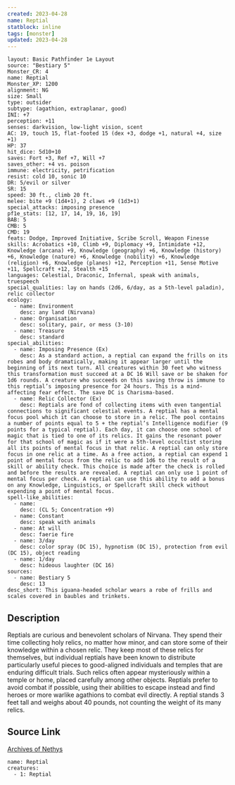 ```yaml
---
created: 2023-04-28
name: Reptial
statblock: inline
tags: [monster]
updated: 2023-04-28
---
```

```statblock
layout: Basic Pathfinder 1e Layout
source: "Bestiary 5"
Monster_CR: 4
name: Reptial
Monster_XP: 1200
alignment: NG
size: Small
type: outsider
subtype: (agathion, extraplanar, good)
INI: +7
perception: +11
senses: darkvision, low-light vision, scent
AC: 19, touch 15, flat-footed 15 (dex +3, dodge +1, natural +4, size +1)
HP: 37
hit_dice: 5d10+10
saves: Fort +3, Ref +7, Will +7
saves_other: +4 vs. poison
immune: electricity, petrification
resist: cold 10, sonic 10
DR: 5/evil or silver
SR: 15
speed: 30 ft., climb 20 ft.
melee: bite +9 (1d4+1), 2 claws +9 (1d3+1)
special_attacks: imposing presence
pf1e_stats: [12, 17, 14, 19, 16, 19]
BAB: 5
CMB: 5
CMD: 19
feats: Dodge, Improved Initiative, Scribe Scroll, Weapon Finesse
skills: Acrobatics +10, Climb +9, Diplomacy +9, Intimidate +12, Knowledge (arcana) +9, Knowledge (geography) +6, Knowledge (history) +6, Knowledge (nature) +6, Knowledge (nobility) +6, Knowledge (religion) +6, Knowledge (planes) +12, Perception +11, Sense Motive +11, Spellcraft +12, Stealth +15
languages: Celestial, Draconic, Infernal, speak with animals, truespeech
special_qualities: lay on hands (2d6, 6/day, as a 5th-level paladin), relic collector
ecology:
  - name: Environment
    desc: any land (Nirvana)
  - name: Organisation
    desc: solitary, pair, or mess (3-10)
  - name: Treasure
    desc: standard
special_abilities:
  - name: Imposing Presence (Ex)
    desc: As a standard action, a reptial can expand the frills on its robes and body dramatically, making it appear larger until the beginning of its next turn. All creatures within 30 feet who witness this transformation must succeed at a DC 16 Will save or be shaken for 1d6 rounds. A creature who succeeds on this saving throw is immune to this reptial’s imposing presence for 24 hours. This is a mind-affecting fear effect. The save DC is Charisma-based.
  - name: Relic Collector (Ex)
    desc: Reptials are fond of collecting items with even tangential connections to significant celestial events. A reptial has a mental focus pool which it can choose to store in a relic. The pool contains a number of points equal to 5 + the reptial’s Intelligence modifier (9 points for a typical reptial). Each day, it can choose one school of magic that is tied to one of its relics. It gains the resonant power for that school of magic as if it were a 5th-level occultist storing all its points of mental focus in that relic. A reptial can only store focus in one relic at a time. As a free action, a reptial can expend 1 point of mental focus from the relic to add 1d6 to the result of a skill or ability check. This choice is made after the check is rolled and before the results are revealed. A reptial can only use 1 point of mental focus per check. A reptial can use this ability to add a bonus on any Knowledge, Linguistics, or Spellcraft skill check without expending a point of mental focus.
spell-like_abilities:
  - name:
    desc: (CL 5; Concentration +9)
  - name: Constant
    desc: speak with animals
  - name: At will
    desc: faerie fire
  - name: 3/day
    desc: color spray (DC 15), hypnotism (DC 15), protection from evil (DC 15), object reading
  - name: 1/day
    desc: hideous laughter (DC 16)
sources:
  - name: Bestiary 5
    desc: 13
desc_short: This iguana-headed scholar wears a robe of frills and scales covered in baubles and trinkets.
```
## Description
Reptials are curious and benevolent scholars of Nirvana. They spend their time collecting holy relics, no matter how minor, and can store some of their knowledge within a chosen relic. They keep most of these relics for themselves, but individual reptials have been known to distribute particularly useful pieces to good-aligned individuals and temples that are enduring difficult trials. Such relics often appear mysteriously within a temple or home, placed carefully among other objects. Reptials prefer to avoid combat if possible, using their abilities to escape instead and find heroes or more warlike agathions to combat evil directly. A reptial stands 3 feet tall and weighs about 40 pounds, not counting the weight of its many relics.
## Source Link
[Archives of Nethys](https://aonprd.com/MonsterDisplay.aspx?ItemName=Reptial)
```encounter-table
name: Reptial
creatures:
  - 1: Reptial
```
